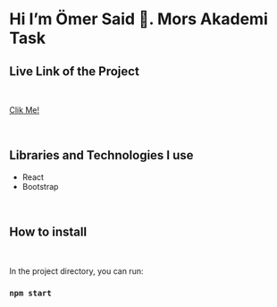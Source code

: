 <h1>Hi I’m Ömer Said 👋. Mors Akademi Task</h1>

<h2>Live Link of the Project</h2>

<br>


[Clik Me!](https://mors-akademi-task.netlify.app/)

<br>

<h2>Libraries and Technologies I use</h2>
 
 * React 
 * Bootstrap
 
 <br>
 
<h2>How to install</h2>


<br>

In the project directory, you can run:

### `npm start`

